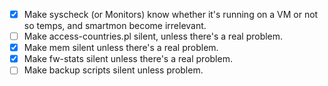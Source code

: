  - [x] Make syscheck (or Monitors) know whether it's running on a VM or not so temps, and smartmon become irrelevant.
 - [ ] Make access-countries.pl silent, unless there's a real problem.
 - [x] Make mem silent unless there's a real problem.
 - [x] Make fw-stats silent unless there's a real problem.
 - [ ] Make backup scripts silent unless problem.
